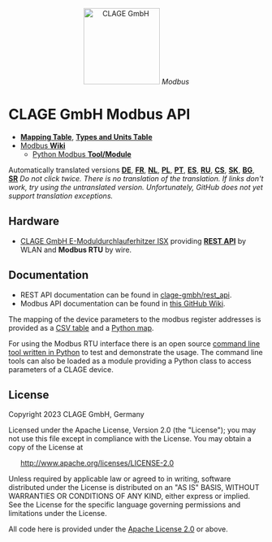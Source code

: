 <p align="center"><img src="https://www.clage.com/assets/gfx/logo.svg" alt="CLAGE GmbH" width="150"> <i>Modbus</i></p>

# CLAGE GmbH Modbus API

* [**Mapping Table**](src/clage_modbus_mapping.csv), [**Types and Units Table**](src/clage_param.csv)
* [Modbus **Wiki**](../../wiki)
  * [Python Modbus **Tool/Module**](../../wiki/clage_modbus.py)

Automatically translated versions <span class="notranslate" translate="no">[**DE**](https://github-com.translate.goog/clage-gmbh/clage_modbus?_x_tr_sl=auto&_x_tr_tl=de&_x_tr_hl=de-DE&_x_tr_pto=wapp), [**FR**](https://github-com.translate.goog/clage-gmbh/clage_modbus?_x_tr_sl=auto&_x_tr_tl=fr&_x_tr_hl=fr-FR&_x_tr_pto=wapp), [**NL**](https://github-com.translate.goog/clage-gmbh/clage_modbus?_x_tr_sl=auto&_x_tr_tl=nl&_x_tr_hl=nl-NL&_x_tr_pto=wapp), [**PL**](https://github-com.translate.goog/clage-gmbh/clage_modbus?_x_tr_sl=auto&_x_tr_tl=pl&_x_tr_hl=pl-PL&_x_tr_pto=wapp), [**PT**](https://github-com.translate.goog/clage-gmbh/clage_modbus?_x_tr_sl=auto&_x_tr_tl=pt&_x_tr_hl=pt-PT&_x_tr_pto=wapp), [**ES**](https://github-com.translate.goog/clage-gmbh/clage_modbus?_x_tr_sl=auto&_x_tr_tl=es&_x_tr_hl=es-ES&_x_tr_pto=wapp), [**RU**](https://github-com.translate.goog/clage-gmbh/clage_modbus?_x_tr_sl=auto&_x_tr_tl=ru&_x_tr_hl=ru-RU&_x_tr_pto=wapp), [**CS**](https://github-com.translate.goog/clage-gmbh/clage_modbus?_x_tr_sl=auto&_x_tr_tl=cs&_x_tr_hl=cs-CS&_x_tr_pto=wapp), [**SK**](https://github-com.translate.goog/clage-gmbh/clage_modbus?_x_tr_sl=auto&_x_tr_tl=sk&_x_tr_hl=sk-SK&_x_tr_pto=wapp), [**BG**](https://github-com.translate.goog/clage-gmbh/clage_modbus?_x_tr_sl=auto&_x_tr_tl=bg&_x_tr_hl=bg-BG&_x_tr_pto=wapp), [**SR**](https://github-com.translate.goog/clage-gmbh/clage_modbus?_x_tr_sl=auto&_x_tr_tl=sr&_x_tr_hl=sr-SR&_x_tr_pto=wapp)</span> *Do not click twice. There is no translation of the translation. If links don't work, try using the untranslated version. Unfortunately, GitHub does not yet support translation exceptions.*

## Hardware

* [CLAGE GmbH E-Moduldurchlauferhitzer ISX](https://www.clage.com/de/produkte/e-moduldurchlauferhitzer/isx) providing [**REST API**](https://github.com/clage-gmbh/rest_api) by WLAN and **Modbus RTU** by wire.

## Documentation

* REST API documentation can be found in [clage-gmbh/rest_api](https://github.com/clage-gmbh/rest_api).
* Modbus API documentation can be found in [this GitHub Wiki](../../wiki).

The mapping of the device parameters to the modbus register addresses is provided as a [CSV table](src/clage_modbus_mapping.csv) and a [Python map](src/clage_modbus_mapping.py).

For using the Modbus RTU interface there is an open source [command line tool written in Python](src/clage_modbus.py) to test and demonstrate the usage.
The command line tools can also be loaded as a module providing a Python class to access parameters of a CLAGE device.

## License

Copyright 2023 CLAGE GmbH, Germany

Licensed under the Apache License, Version 2.0 (the "License");
you may not use this file except in compliance with the License.
You may obtain a copy of the License at

&nbsp;&nbsp;&nbsp;&nbsp;&nbsp;&nbsp;<http://www.apache.org/licenses/LICENSE-2.0>

Unless required by applicable law or agreed to in writing, software
distributed under the License is distributed on an "AS IS" BASIS,
WITHOUT WARRANTIES OR CONDITIONS OF ANY KIND, either express or implied.
See the License for the specific language governing permissions and
limitations under the License.

All code here is provided under the [Apache License 2.0](https://fossa.com/blog/open-source-licenses-101-apache-license-2-0/) or above.
